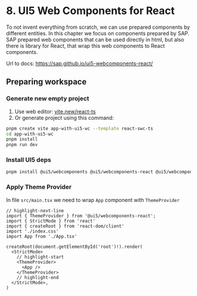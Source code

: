 # 8. UI5 Web Components for React

To not invent everything from scratch, we can use prepared components by different entities. In this chapter we focus on components prepared by SAP. SAP prepared web components that can be used directly in html, but also there is library for React, that wrap this web components to React components.

Url to docs: https://sap.github.io/ui5-webcomponents-react/

## Preparing workspace

### Generate new empty project

1. Use web editor: [vite.new/react-ts](https://vite.new/react-ts)
2. Or generate project using this command:

```bash
pnpm create vite app-with-ui5-wc --template react-swc-ts
cd app-with-ui5-wc
pnpm install
pnpm run dev
```

### Install UI5 deps

```bash
pnpm install @ui5/webcomponents @ui5/webcomponents-react @ui5/webcomponents-fiori
```

### Apply Theme Provider

In file `src/main.tsx` we need to wrap `App` component with `ThemeProvider`

```tsx showLineNumbers title="src/main.tsx"
// highlight-next-line
import { ThemeProvider } from '@ui5/webcomponents-react';
import { StrictMode } from 'react'
import { createRoot } from 'react-dom/client'
import './index.css'
import App from './App.tsx'

createRoot(document.getElementById('root')!).render(
  <StrictMode>
    // highlight-start
    <ThemeProvider>
      <App />
    </ThemeProvider>
    // highlight-end
  </StrictMode>,
)
```
